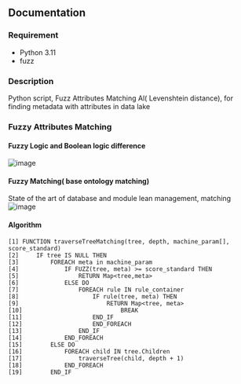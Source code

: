 ## Documentation
### Requirement
* Python 3.11
* fuzz

### Description
Python script, Fuzz Attributes Matching Al( Levenshtein distance), for finding metadata with attributes in data lake 

### Fuzzy Attributes Matching
#### Fuzzy Logic and Boolean logic difference
![image](https://github.com/DatMinhLeChon/fuzz.am/assets/93373784/23db81c1-0ac6-4883-8147-89124a10e8f5)

#### Fuzzy Matching( base ontology matching)
State of the art of database and module lean management, matching
![image](https://github.com/DatMinhLeChon/fuzz.am/assets/93373784/f71ebccc-bbf2-49bc-a4d3-33a91cff2cb4)

#### Algorithm
    [1]	FUNCTION traverseTreeMatching(tree, depth, machine_param[], score_standard)
    [2]		IF tree IS NULL THEN
    [3]			FOREACH meta in machine_param
    [4]				IF FUZZ(tree, meta) >= score_standard THEN
    [5]					RETURN Map<tree,meta>
    [6]				ELSE DO
    [7]					FOREACH rule IN rule_container
    [8]						IF rule(tree, meta) THEN
    [9]							RETURN Map<tree, meta>
    [10]							BREAK
    [11]					END_IF
    [12]					END_FOREACH
    [13]				END_IF
    [14]			END_FOREACH
    [15]		ELSE DO
    [16]			FOREACH child IN tree.Children
    [17]				traverseTree(child, depth + 1)
    [18]			END_FOREACH
    [19]		END_IF

